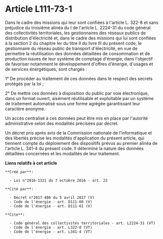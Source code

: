 # Article L111-73-1

Dans le cadre des missions qui leur sont confiées à l'article L. 322-8 et sans préjudice du troisième alinéa du I de
l'article L. 2224-31 du code général des collectivités territoriales, les gestionnaires des réseaux publics de distribution
d'électricité et, dans le cadre des missions qui lui sont confiées à la section 2 du chapitre Ier du titre II du livre III du
présent code, le gestionnaire du réseau public de transport d'électricité, en vue de permettre la réutilisation des données
détaillées de consommation et de production issues de leur système de comptage d'énergie, dans l'objectif de favoriser
notamment le développement d'offres d'énergie, d'usages et de services énergétiques, sont chargés : 

1° De procéder au traitement de ces données dans le respect des secrets protégés par la loi ; 

2° De mettre ces données à disposition du public par voie électronique, dans un format ouvert, aisément réutilisable et
exploitable par un système de traitement automatisé sous une forme agrégée garantissant leur caractère anonyme. 

Un accès centralisé à ces données peut être mis en place par l'autorité administrative selon des modalités précisées par
décret. 

Un décret pris après avis de la Commission nationale de l'informatique et des libertés précise les modalités d'application du
présent article, qui tiennent compte du déploiement des dispositifs prévus au premier alinéa de l'article L. 341-4 du présent
code. Il détermine la nature des données détaillées concernées et les modalités de leur traitement.

**Liens relatifs à cet article**

	**Créé par**:

	  - Loi n°2016-1321 du 7 octobre 2016 - art. 23

	**Cité par**:

	  - Décret n°2017-486 du 5 avril 2017 (V)
	  - Code de l'énergie - art. D111-60 (V)
	  - Code de l'énergie - art. D111-61 (V)

	**Cite**:

	  - Code général des collectivités territoriales - art. L2224-31 (VT)
	  - Code de l'énergie - art. L322-8 (VT)
	  - Code de l'énergie - art. L341-4 (VT)
